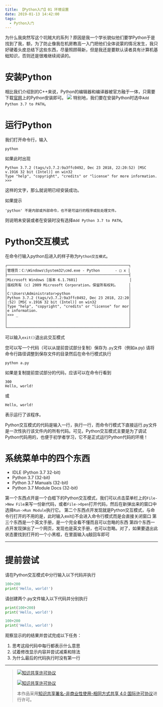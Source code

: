 ```yaml
---
title: 【Python入门】01 环境设置
date: 2019-01-13 14:42:00
tags: 
  - Python入门
---
```

为什么我突然写这个坑贼大的系列？原因是我一个学长貌似他们要学Python于是找到了我，额，为了防止像我在机房教高一入门把他们全体说蒙的情况发生，我只好硬着头皮总结下这些东西，尽量照顾萌新，但是我还是要默认读者具有计算机基础知识，否则还是很难继续阅读的。

# 安装Python
相比我们介绍到的C++来说，Python的编辑器和编译器被官方融于一体，只需要下载[官网](https://www.python.org/downloads/release)上的Python安装即可。
![](https://res.zhangkai.xin/pic/Python01-01.png)
特别地，我们要在安装Python时选中`Add Python 3.7 to PATH`。
# 运行Python
我们打开命令行，输入
```
python
```

如果此时出现
```
Python 3.7.2 (tags/v3.7.2:9a3ffc0492, Dec 23 2018, 22:20:52) [MSC v.1916 32 bit (Intel)] on win32
Type "help", "copyright", "credits" or "license" for more information.
>>> 
```
这样的文字，那么就说明已经安装成功。

如果提示
```
'python' 不是内部或外部命令，也不是可运行的程序或批处理文件。
```
则说明未安装或者在安装时没有选择`Add Python 3.7 to PATH`。

# Python交互模式
在命令行输入python后进入的样子称为`Python交互模式`。
```
┌────────────────────────────────────────────────────────┐
│管理员：C:\Windows\System32\cmd.exe - Python       - □ x │
├────────────────────────────────────────────────────────┤
│Microsoft Windows [版本 6.1.7601]                        │
│版权所有 (c) 2009 Microsoft Corporation。保留所有权利。     │
│                                                        │
│C:\Users\Administrator>python                           │
│Python 3.7.2 (tags/v3.7.2:9a3ffc0492, Dec 23 2018, 22:20│
│:52) [MSC v.1916 32 bit (Intel)] on win32               │
│Type "help", "copyright", "credits" or "license" for mor│
│e information.                                          │
│>>> _                                                   │
│                                                        │
│                                                        │
└────────────────────────────────────────────────────────┘
```
可以输入`exit()`退出此交互模式

您可以写一个代码（可以从提前尝试部分复制）保存为`.py`文件（例如a.py)
请将命令行路径调整到保存文件的目录然后在命令行模式执行
```
python a.py
```
如果是复制提前尝试部分的代码，应该可以在命令行看到
```
300
Hello, world!
```
或
```
Hello, world!
```
表示运行了该程序。

Python交互模式的代码是输入一行，执行一行，而命令行模式下直接运行.py文件是一次性执行该文件内的所有代码。可见，Python交互模式主要是为了调试Python代码用的，也便于初学者学习，它不是正式运行Python代码的环境！

# 系统菜单中的四个东西
- IDLE (Python 3.7 32-bit)
- Python 3.7 (32-bit)
- Python 3.7 Manuals (32-bit)
- Python 3.7 Module Docs (32-bit)

第一个东西点开是一个白框下的Python交互模式，我们可以点击菜单栏上的`File->New File`来写一份新代码，或者`File->Open`打开代码，然后在新弹出来的窗口中选择`Run->Run Module`执行它。
第二个东西点开发现就是Python交互模式，与命令行打开的不用的是，此时输入exit()不会进入命令行模式而是会直接关闭窗口
第三个东西是一个英文手册，是一个完全看不懂而且可以忽略的东西
第四个东西一点开发现弹出了一个网页，发现也是英文手册，也可以忽略。对了，如果要退出此状态要找到打开的一个小黑框，在里面输入q敲回车即可

------------

# 提前尝试
请在Python交互模式中分行输入以下代码并执行
```python
100+200
print('Hello, world!')
```

请创建两个.py文件输入以下代码并分别执行
```python
print(100+200)
print('Hello, world!')
```
```python
100+200
print('Hello, world!')
```
观察显示的的结果并尝试完成以下任务：
1. 思考这段代码中每行都表示什么意思
2. 试着修改显示内容并尝试减乘和除法
3. 为什么最后的代码执行时没有第一行

------------

> [![知识共享许可协议](https://res.zhangkai.xin/pic/license/BY-NC-SA_80x15.png)](https://creativecommons.org/licenses/by-nc-sa/4.0/deed.zh)
> 
> [![知识共享许可协议](https://res.zhangkai.xin/pic/license/BY-NC-SA_88x31.png)](https://creativecommons.org/licenses/by-nc-sa/4.0/deed.zh)
> 
> 本作品采用[知识共享署名-非商业性使用-相同方式共享 4.0 国际许可协议](https://creativecommons.org/licenses/by-nc-sa/4.0/deed.zh)进行许可。